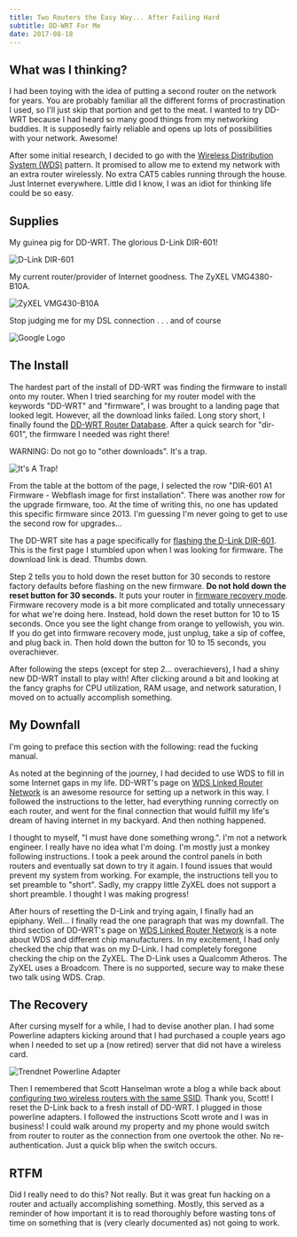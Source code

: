 ```yaml
---
title: Two Routers the Easy Way... After Failing Hard
subtitle: DD-WRT For Me
date: 2017-08-18
---
```


## What was I thinking?

I had been toying with the idea of putting a second router on the network for years. You are probably familiar all the different forms of procrastination I used, so I'll just skip that portion and get to the meat. I wanted to try DD-WRT because I had heard so many good things from my networking buddies. It is supposedly fairly reliable and opens up lots of possibilities with your network. Awesome!

After some initial research, I decided to go with the [Wireless Distribution System (WDS)](https://www.dd-wrt.com/wiki/index.php/WDS) pattern. It promised to allow me to extend my network with an extra router wirelessly. No extra CAT5 cables running through the house. Just Internet everywhere. Little did I know, I was an idiot for thinking life could be so easy.

## Supplies

My guinea pig for DD-WRT. The glorious D-Link DIR-601!

![D-Link DIR-601](/images/DLinkDIR601.jpg)

My current router/provider of Internet goodness. The ZyXEL VMG4380-B10A.

![ZyXEL VMG430-B10A](/images/ZyXELVMG4380.jpg)

Stop judging me for my DSL connection . . . and of course

![Google Logo](/images/googlelogo.png)

## The Install

The hardest part of the install of DD-WRT was finding the firmware to install onto my router. When I tried searching for my router model with the keywords "DD-WRT" and "firmware", I was brought to a landing page that looked legit. However, all the download links failed. Long story short, I finally found the [DD-WRT Router Database](http://dd-wrt.com/site/support/router-database). After a quick search for "dir-601", the firmware I needed was right there!

WARNING: Do not go to "other downloads". It's a trap.

![It's A Trap!](/images/ItsATrap.jpg)

From the table at the bottom of the page, I selected the row "DIR-601 A1 Firmware - Webflash image for first installation". There was another row for the upgrade firmware, too. At the time of writing this, no one has updated this specific firmware since 2013. I'm guessing I'm never going to get to use the second row for upgrades...

The DD-WRT site has a page specifically for [flashing the D-Link DIR-601](http://dd-wrt.com/wiki/index.php/DIR-601). This is the first page I stumbled upon when I was looking for firmware. The download link is dead. Thumbs down.

Step 2 tells you to hold down the reset button for 30 seconds to restore factory defaults before flashing on the new firmware. **Do not hold down the reset button for 30 seconds.** It puts your router in [firmware recovery mode](https://superuser.com/questions/809333/d-link-blinking-orange-light-and-cannot-access-router-ip). Firmware recovery mode is a bit more complicated and totally unnecessary for what we're doing here. Instead, hold down the reset button for 10 to 15 seconds. Once you see the light change from orange to yellowish, you win. If you do get into firmware recovery mode, just unplug, take a sip of coffee, and plug back in. Then hold down the button for 10 to 15 seconds, you overachiever.

After following the steps (except for step 2... overachievers), I had a shiny new DD-WRT install to play with! After clicking around a bit and looking at the fancy graphs for CPU utilization, RAM usage, and network saturation, I moved on to actually accomplish something.

## My Downfall

I'm going to preface this section with the following: read the fucking manual.

As noted at the beginning of the journey, I had decided to use WDS to fill in some Internet gaps in my life. DD-WRT's page on [WDS Linked Router Network](https://www.dd-wrt.com/wiki/index.php/WDS) is an awesome resource for setting up a network in this way. I followed the instructions to the letter, had everything running correctly on each router, and went for the final connection that would fulfill my life's dream of having internet in my backyard. And then nothing happened.

I thought to myself, "I must have done something wrong.". I'm not a network engineer. I really have no idea what I'm doing. I'm mostly just a monkey following instructions. I took a peek around the control panels in both routers and eventually sat down to try it again. I found issues that would prevent my system from working. For example, the instructions tell you to set preamble to "short". Sadly, my crappy little ZyXEL does not support a short preamble. I thought I was making progress!

After hours of resetting the D-Link and trying again, I finally had an epiphany. Well... I finally read the one paragraph that was my downfall. The third section of DD-WRT's page on [WDS Linked Router Network](https://www.dd-wrt.com/wiki/index.php/WDS) is a note about WDS and different chip manufacturers. In my excitement, I had only checked the chip that was on my D-Link. I had completely foregone checking the chip on the ZyXEL. The D-Link uses a Qualcomm Atheros. The ZyXEL uses a Broadcom. There is no supported, secure way to make these two talk using WDS. Crap.

## The Recovery

After cursing myself for a while, I had to devise another plan. I had some Powerline adapters kicking around that I had purchased a couple years ago when I needed to set up a (now retired) server that did not have a wireless card.

![Trendnet Powerline Adapter](/images/TrendnetPowerline.jpg)

Then I remembered that Scott Hanselman wrote a blog a while back about [configuring two wireless routers with the same SSID](https://www.hanselman.com/blog/ConfiguringTwoWirelessRoutersWithOneSSIDNetworkNameAtHomeForFreeRoaming.aspx). Thank you, Scott! I reset the D-Link back to a fresh install of DD-WRT. I plugged in those powerline adapters. I followed the instructions Scott wrote and I was in business! I could walk around my property and my phone would switch from router to router as the connection from one overtook the other. No re-authentication. Just a quick blip when the switch occurs.

## RTFM

Did I really need to do this? Not really. But it was great fun hacking on a router and actually accomplishing something. Mostly, this served as a reminder of how important it is to read thoroughly before wasting tons of time on something that is (very clearly documented as) not going to work.

